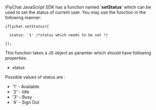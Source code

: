 iFlyChat JavaScript SDK has a function named '**setStatus**' which can be used to set the status of current user. You may use the function in the following manner:
~~~
iflychat.setStatus({
  
  status: '1' /*status which needs to be set */

});
~~~

This function takes a JS object as paramter which should have following properties:

* status

Possible values of status are :

* '1' - Available 
* '2' - Idle 
* '3' - Busy
* '4' - Sign Out    
